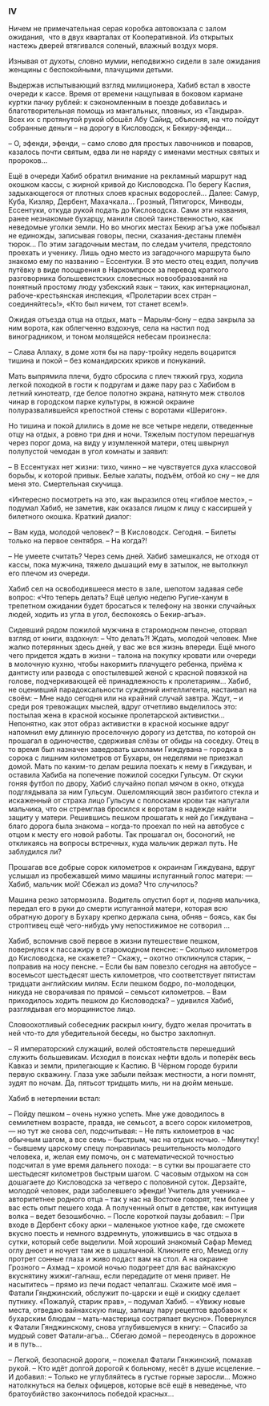 ### IV

Ничем не примечательная серая коробка автовокзала с залом ожидания,  что в двух кварталах от Кооперативной.
Из открытых настежь дверей втягивался соленый, влажный воздух моря.

Изнывая от духоты, словно мумии, неподвижно сидели в зале ожидания женщины с беспокойными, плачущими детьми.

Выдержав испытывающий взгляд милиционера, Хабиб встал в хвосте очереди к кассе.
Время от времени нащупывая в боковом кармане куртки пачку рублей: к сэкономленным в поезде добавилась и благотворительная помощь из мангальных, пловных, из «Тандыра».
Всех их с протянутой рукой обошёл Абу Сайид, объясняя, на что пойдут собранные деньги – на дорогу в Кисловодск, к Бекиру-эфенди...

– О, эфенди, эфенди, – само слово для простых лавочников и поваров, казалось почти святым, едва ли не наряду с именами местных святых и пророков…

Ещё в очереди Хабиб обратил внимание на рекламный маршрут над окошком кассы, с жирной кривой до Кисловодска.
По берегу Каспия, задыхающегося от плотных слоев красных водорослей...
Далее: Самур, Куба, Кизляр, Дербент, Махачкала...
Грозный, Пятигорск, Минводы, Ессентуки, откуда рукой подать до Кисловодска.
Сами эти названия, ранее незнакомые бухарцу, манили своей таинственностью, как неведомые уголки земли.
Но во многих местах Бекир агъа уже побывал не единожды, записывая говоры, песни, сказания-дестаны племён тюрок...
По этим загадочным местам, по следам учителя, предстояло проехать и ученику. 
Лишь одно место из загадочного маршрута было знакомо ему по названию – Ессентуки.
В это место отец ездил, получив путёвку в виде поощрения в Наркомпросе за перевод краткого разговорника большевистских словесных новообразований на понятный простому люду узбекский язык – таких, как интернационал, рабоче-крестьянская инспекция, «Пролетарии всех стран – соединяйтесь!», «Кто был ничем, тот станет всем!».

Ожидая отъезда отца на отдых, мать – Марьям-бону – едва закрыла за ним ворота, как облегченно вздохнув, села на настил под виноградником, и тоном молящейся небесам произнесла:

– Слава Аллаху, в доме хотя бы на пару-тройку недель воцарится тишина и покой – без командирских криков и понуканий.

Мать выпрямила плечи, будто сбросила с плеч тяжкий груз, ходила легкой походкой в гости к подругам и даже пару раз с Хабибом в летний кинотеатр, где белое полотно экрана, натянуто меж стволов чинар в городском парке культуры, в южной окраине полуразвалившейся крепостной стены с воротами «Шеригон».

Но тишина и покой длились в доме не все четыре недели, отведенные отцу на отдых, а ровно три дня и ночи.
Тяжелым поступом перешагнув через порог дома, на виду у изумленной матери, отец швырнул полупустой чемодан в угол комнаты и заявил:

– В Ессентуках нет жизни: тихо, чинно – не чувствуется духа классовой борьбы, к которой привык.
Белые халаты, подъём, отбой ко сну – не для меня это.
Смертельная скучища.

«Интересно посмотреть на это, как выразился отец «гиблое место», – подумал Хабиб, не заметив, как оказался лицом к лицу с кассиршей у билетного окошка. 
Краткий диалог:

– Вам куда, молодой человек? 
– В Кисловодск.
Сегодня. 
– Билеты только на первое сентября. 
– На когда?!

– Не умеете считать?
Через семь дней. 
Хабиб замешкался, не отходя от кассы, пока мужчина, тяжело дышащий ему в затылок, не вытолкнул его плечом из очереди.

Хабиб сел на освободившееся место в зале, шепотом задавая себе вопрос: «Что теперь делать?
Ещё целую неделю Ругие-ханум в трепетном ожидании будет бросаться к телефону на звонки случайных людей, ходить из угла в угол, беспокоясь о Бекир-агъа».

Сидевший рядом пожилой мужчина в старомодном пенсне, оторвал взгляд от книги, вздохнул: 
– Что делать?!
Ждать, молодой человек.
Мне жалко потерянных здесь дней, у вас же вся жизнь впереди.
Ещё много чего придется ждать в жизни – талона на покупку кровати или очереди в молочную кухню, чтобы накормить плачущего ребенка, приёма к дантисту или развода с опостылевшей женой с красной повязкой на голове, подчеркивающей её принадлежность к пролетариям... 
Хабиб, не оценивший парадоксальности суждений интеллигента, настаивал на своём: 
– Мне надо сегодня или на крайний случай завтра.
Ждут, – и среди роя тревожащих мыслей, вдруг отчетливо выделилось это: постылая жена в красной косынке пролетарской активистки…
Непонятно, как этот образ активистки в красной косынке вдруг напомнил ему длинную проселочную дорогу из детства, по которой он прошагал в одиночестве, сдерживая слёзы от обиды на соседку.
Отец в то время был назначен заведовать школами Гиждувана – городка в сорока с лишним километров от Бухары, он неделями не приезжал домой.
Мать по каким-то делам решила поехать к нему в Гиждуван, и оставила Хабиба на попечение пожилой соседки Гульсум.
От скуки гоняя футбол по двору, Хабиб случайно попал мячом в окно, откуда подглядывала за ним Гульсум.
Ошеломляющий звон разбитого стекла и искаженный от страха лицо Гульсум с полосками крови так напугали мальчика, что он стремглав бросился к воротам в надежде найти защиту у матери.
Решившись пешком прошагать к ней до Гиждувана – благо дорога была знакома – когда-то проехал по ней на автобусе с отцом к месту его новой работы.
Так прошагал он, босоногий, не откликаясь на вопросы встречных, куда мальчик держал путь.
Не заблудился ли?

Прошагав все добрые сорок километров к окраинам Гиждувана, вдруг услышал из пробежавшей мимо машины испуганный голос матери: 
— Хабиб, мальчик мой!
Сбежал из дома?
Что случилось?

Машина резко затормозила.
Водитель опустил борт и, подняв мальчика, передал его в руки до смерти испуганной матери, которая всю обратную дорогу в Бухару крепко держала сына, обняв – боясь, как бы строптивец ещё чего-нибудь уму непостижимое не сотворил …

Хабиб, вспомнив своё первое в жизни путешествие пешком, повернулся к пассажиру в старомодном пенсне: 
– Сколько километров до Кисловодска, не скажете? 
– Скажу, – охотно откликнулся старик, – поправив на носу пенсне. – Если бы вам повезло сегодня на автобусе – восемьсот шестьдесят шесть километров, что соответствует пятистам тридцати английским милям.
Если пешком бодро, по-молодецки, никуда не сворачивая по прямой – семьсот километров. 
– Вам приходилось ходить пешком до Кисловодска? – удивился Хабиб, разглядывая его морщинистое лицо.

Словоохотливый собеседник раскрыл книгу, будто желая прочитать в ней что-то для убедительной беседы, но быстро захлопнул.

– Я императорский служащий, волей обстоятельств перешедший служить большевикам.
Исходил в поисках нефти вдоль и поперёк весь Кавказ и земли, прилегающие к Каспию.
В Чёрном городе бурили первую скважину.
Глаза уже забыли пейзаж местности, а ноги помнят, зудят по ночам.
Да, пятьсот тридцать миль, ни на дюйм меньше.

Хабиб в нетерпении встал:

– Пойду пешком – очень нужно успеть.
Мне уже доводилось в семилетнем возрасте, правда, не семьсот, а всего сорок километров, — но тут же снова сел, подсчитывая: – Не пять километров в час обычным шагом, а все семь – быстрым, час на отдых ночью. 
– Минутку! – бывшему царскому спецу понравилась решительность молодого человека, и, желая ему помочь, он с математической точностью подсчитал в уме время дальнего похода: – в сутки вы прошагаете сто шестьдесят километров быстрым шагом.
С часовым отдыхом на сон дошагаете до Кисловодска за четверо с половиной суток.
Дерзайте, молодой человек, ради заболевшего эфенди!
Учитель для ученика – авторитетнее родного отца – так у нас на Востоке говорят, тем более у вас есть опыт пешего хода.
А полученный опыт в детстве, как интуиция волка – ведет безошибочно. – После короткой паузы добавил: – При входе в Дербент сбоку арки – маленькое уютное кафе, где сможете вкусно поесть и немного вздремнуть, уложившись в час отдыха в сутки, который себе выделили.
Мой хороший знакомый Сафар Мемед оглу днюет и ночует там же в шашлычной.
Кликните его, Мемед оглу протрет сонные глаза и живо подаст вам на стол.
А на окраине Грозного – Ахмад – хромой ночью подогреет для вас вайнахскую вкуснятину жижиг-галнаш, если передадите от меня привет.
Не насытитесь – прямо из печи подаст чепалгаш.
Скажите моё имя – Фатали Гянджинский, обслужит по-царски и ещё и скидку сделает путнику. 
«Пожалуй, старик прав», – подумал Хабиб. – «Увижу новые места, отведаю вайнахскую пищу, запишу пару рецептов вдобавок к бухарским блюдам – мать-мастерица состряпает вкусно».
Повернулся к Фатали Гянджинскому, снова углубившемуся в книгу: – Спасибо за мудрый совет Фатали-агъа...
Сбегаю домой – переоденусь в дорожное и в путь…

– Легкой, безопасной дороги, – пожелал Фатали Гянжинский, помахав рукой. – Кто идёт долгой дорогой к больному, несёт в душе исцеление. – И добавил: – Только не углубляйтесь в густые горные заросли...
Можно натолкнуться на белых офицеров, которые всё ещё в неведенье, что братоубийство закончилось победой красных…
